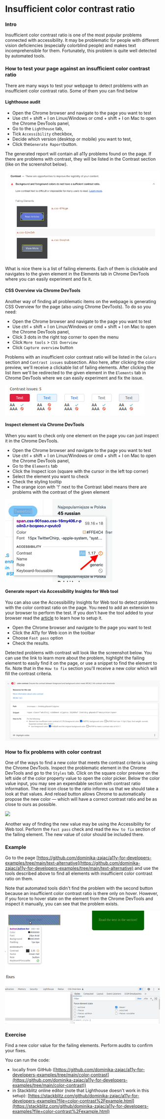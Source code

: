 # Insufficient color contrast ratio

### Intro

Insufficient color contrast ratio is one of the most popular problems connected with accessibility. It may be problematic for people with different vision deficiencies (especially colorblind people) and makes text incomprehensible for them. Fortunately, this problem is quite well detected by automated tools.

### How to test your page against an insufficient color contrast ratio

There are many ways to test your webpage to detect problems with an insufficient color contrast ratio. Some of them you can find below

#### Lighthouse audit

* Open the Chrome browser and navigate to the page you want to test
* Use ctrl + shift + I on Linux/Windows or cmd + shift + I on Mac to open the Chrome DevTools panel,
* Go to the `Lighthouse` tab,
* Tick `Accessibility` checkbox,
* Decide which version (desktop or mobile) you want to test,
* Click the`Generate Raport`button.

The generated report will contain all a11y problems found on the page. If there are problems with contrast, they will be listed in the Contrast section (like on the screenshot below).

![Example of problem with isufficient color contrast ratio from Lighthouse audit. ](../../.gitbook/assets/image.png)

What is nice there is a list of failing elements. Each of them is clickable and navigates to the given element in the Elements tab in Chrome DevTools where you can easily experiment and fix it.&#x20;

#### CSS Overview via Chrome DevTools

Another way of finding all problematic items on the webpage is generating CSS Overview for the page (also using Chrome DevTools). To do so you need:

* Open the Chrome browser and navigate to the page you want to test
* Use ctrl + shift + I on Linux/Windows or cmd + shift + I on Mac to open the Chrome DevTools panel,
* Click 3 dots in the right top corner to open the menu
* Click `More tools` > `CSS Overview`
* Click `Capture overview` button

Problems with an insufficient color contrast ratio will be listed in the `Colors` section and `Contrast issues` subsection. Also here, after clicking the color preview, we'll receive a clickable list of failing elements. After clicking the list item we'll be redirected to the given element in the `Elements` tab in Chrome DevTools where we can easily experiment and fix the issue.

![List of contrast isues in CSS Overview section](<../../.gitbook/assets/image (4).png>)

#### Inspect element via Chrome DevTools

When you want to check only one element on the page you can just inspect it in the Chrome DevTools.

* Open the Chrome browser and navigate to the page you want to test
* Use ctrl + shift + I on Linux/Windows or cmd + shift + I on Mac to open the Chrome DevTools panel,
* Go to the `Elements` tab
* Click the Inspect icon (square with the cursor in the left top corner)
* Select the element you want to check
* Check the styling tooltip
* The orange icon with '!' next to the Contrast label means there are problems with the contrast of the given element

![Tooltip with element styles displaying problem with the color contrast ratio](<../../.gitbook/assets/image (2).png>)

#### Generate report via Accessibility Insights for Web tool

You can also use the Accessibillity Insights for Web tool to detect problems with the color contrast ratio on the page. You need to add an extension to your browser to perform the test. If you don't have the tool added to your browser read the [article](../useful-tools/web-insights-for-web.md) to learn how to setup it.

* Open the Chrome browser and navigate to the page you want to test
* Click the A11y for Web icon in the toolbar&#x20;
* Choose `Fast pass` option
* Check the results.

Detected problems with contrast will look like the screenshot below. You can use the link to learn more about the problem, highlight the failing element to easily find it on the page, or use a snippet to find the element to fix. Note that in the `How to fix` section you'll receive a new color which will fill the contrast criteria.

![Example of problem with an insufficient color contrast ratio in report from Accessibility For Web tool.](<../../.gitbook/assets/image (6).png>)

### How to fix problems with color contrast

One of the ways to find a new color that meets the contrast criteria is using the Chrome DevTools. Inspect the problematic element in the Chrome DevTools and go to the `Styles` tab. Click on the square color preview on the left side of the color property value to open the color picker. Below the color value input, you may see an expendable section with contrast ratio information. The red icon close to the ratio informs us that we should take a look at that values. And reload button allows Chrome to automatically propose the new color — which will have a correct contrast ratio and be as close to ours as possible.

![](https://res.cloudinary.com/practicaldev/image/fetch/s--xCA9fZCP--/c\_limit%2Cf\_auto%2Cfl\_progressive%2Cq\_auto%2Cw\_880/https://dev-to-uploads.s3.amazonaws.com/uploads/articles/21lc6rqxr1zsi92hhyq9.png)

Another way of finding the new value may be using the Accessibility for Web tool. Perform the `Fast pass` check and read the `How to fix` section of the failing element. The new value of color should be included there.

### Example

Go to the page [https://github.com/dominika-zajac/a11y-for-developers-examples/tree/main/text-alternative](https://github.com/dominika-zajac/a11y-for-developers-examples/tree/main/text-alternative) and use the tools described above to find all elements with insufficient color contrast ratio on them.&#x20;

Note that automated tools didn't find the problem with the second button because an insufficient color contrast ratio is there only on hover. However, if you force to hover state on the element from the Chrome DevTools and inspect it manually, you can see that the problem exists.

![Button with the forced hover state from the Chrome DevTools and visible problem with color contrast in styling tooltip.](<../../.gitbook/assets/image (3).png>)

### Exercise

Find a new color value for the failing elements. Perform audits to confirm your fixes.

You can run the code:

* locally from GitHub ([https://github.com/dominika-zajac/a11y-for-developers-examples/tree/main/color-contrast](https://github.com/dominika-zajac/a11y-for-developers-examples/tree/main/color-contrast))
* in Stackblitz online editor (note that Lighthouse doesn't work in this setup): [ ](https://stackblitz.com/github/dominika-zajac/a11y-for-developers-examples?file=color-contrast%2Fexample.html)[https://stackblitz.com/github/dominika-zajac/a11y-for-developers-examples?file=color-contrast%2Fexample.html](https://stackblitz.com/github/dominika-zajac/a11y-for-developers-examples?file=color-contrast%2Fexample.html)
